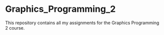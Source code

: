 # Graphics_Programming_2
This repository contains all my assignments for the Graphics Programming 2 course.
